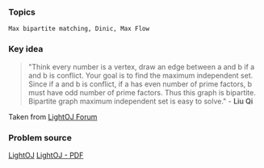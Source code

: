### Topics

    Max bipartite matching, Dinic, Max Flow

### Key idea

> "Think every number is a vertex, draw an edge between a and b if a and b is conflict. Your goal is to find the maximum independent set. Since if a and b is conflict, if a has even number of prime factors, b must have odd number of prime factors. Thus this graph is bipartite. Bipartite graph maximum independent set is easy to solve." - **Liu Qi**

Taken from [LightOJ Forum](http://lightoj.com/forum_viewtopic.php?topic=1537)

### Problem source

[LightOJ](http://lightoj.com/volume_showproblem.php?problem=1356)
[LightOJ - PDF](http://lightoj.com/volume_showproblem.php?problem=1356&language=english&type=pdf)
